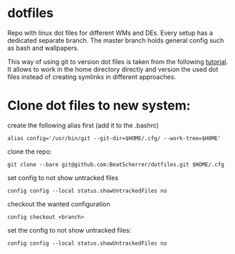 # dotfiles
Repo with linux dot files for different WMs and DEs. Every setup has a dedicated separate branch. The master branch holds general config such as bash and wallpapers.

This way of using git to version dot files is taken from the following [tutorial](https://www.atlassian.com/git/tutorials/dotfiles). It allows to work in the home directory directly and version the used dot files instead of creating symlinks in different approaches.

# Clone dot files to new system:
create the following alias first (add it to the .bashrc)
```
alias config='/usr/bin/git --git-dir=$HOME/.cfg/ --work-tree=$HOME'
```
clone the repo:

```
git clone --bare git@github.com:BeatScherrer/dotfiles.git $HOME/.cfg
```
set config to not show untracked files
```
config config --local status.showUntrackedFiles no
```

checkout the wanted configuration
```
config checkout <branch>
```

set the config to not show untracked files:
```
config config --local status.showUntrackedFiles no
```
